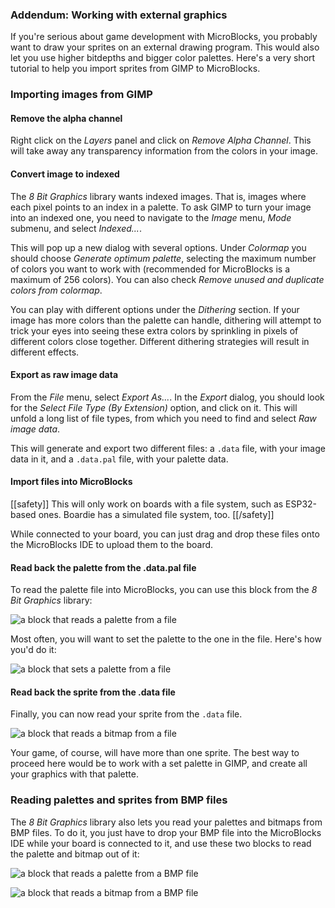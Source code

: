 ### Addendum: Working with external graphics

If you're serious about game development with MicroBlocks, you probably want to
draw your sprites on an external drawing program. This would also let you use
higher bitdepths and bigger color palettes. Here's a very short tutorial to help
you import sprites from GIMP to MicroBlocks.

### Importing images from GIMP

#### Remove the alpha channel

Right click on the *Layers* panel and click on *Remove Alpha Channel*. This will
take away any transparency information from the colors in your image.

#### Convert image to indexed

The *8 Bit Graphics* library wants indexed images. That is, images where each
pixel points to an index in a palette. To ask GIMP to turn your image into an
indexed one, you need to navigate to the *Image* menu, *Mode* submenu, and
select *Indexed...*.

This will pop up a new dialog with several options. Under *Colormap* you should
choose *Generate optimum palette*, selecting the maximum number of colors you
want to work with (recommended for MicroBlocks is a maximum of 256 colors). You
can also check *Remove unused and duplicate colors from colormap*.

You can play with different options under the *Dithering* section. If your image
has more colors than the palette can handle, dithering will attempt to trick
your eyes into seeing these extra colors by sprinkling in pixels of different
colors close together. Different dithering strategies will result in different
effects.

#### Export as raw image data

From the *File* menu, select *Export As...*. In the *Export* dialog, you should
look for the *Select File Type (By Extension)* option, and click on it. This
will unfold a long list of file types, from which you need to find and select
*Raw image data*.

This will generate and export two different files: a `.data` file, with your
image data in it, and a `.data.pal` file, with your palette data.

#### Import files into MicroBlocks

[[safety]] This will only work on boards with a file system, such as ESP32-based
ones.  Boardie has a simulated file system, too. [[/safety]]

While connected to your board, you can just drag and drop these files onto the
MicroBlocks IDE to upload them to the board.

#### Read back the palette from the .data.pal file

To read the palette file into MicroBlocks, you can use this block from the *8
Bit Graphics* library:

![a block that reads a palette from a file](../palette-from-file-block.png)

Most often, you will want to set the palette to the one in the file. Here's how
you'd do it:

![a block that sets a palette from a file](../set-palette-from-file-block.png)

#### Read back the sprite from the .data file

Finally, you can now read your sprite from the `.data` file.

![a block that reads a bitmap from a file](../bitmap-from-file-block.png)

Your game, of course, will have more than one sprite. The best way to proceed
here would be to work with a set palette in GIMP, and create all your graphics
with that palette.

### Reading palettes and sprites from BMP files

The *8 Bit Graphics* library also lets you read your palettes and bitmaps from
BMP files. To do it, you just have to drop your BMP file into the MicroBlocks
IDE while your board is connected to it, and use these two blocks to read the
palette and bitmap out of it:

![a block that reads a palette from a BMP file](../palette-from-BMP-block.png)

![a block that reads a bitmap from a BMP file](../bitmap-from-BMP-block.png)
